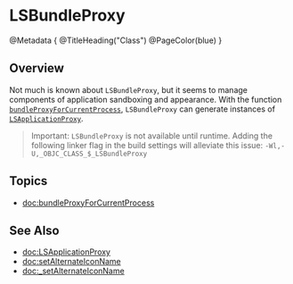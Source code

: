 # LSBundleProxy

@Metadata {
    @TitleHeading("Class")
    @PageColor(blue)
}

## Overview

Not much is known about `LSBundleProxy`, but it seems to manage components of application sandboxing and appearance. With the function [`bundleProxyForCurrentProcess`](<doc:bundleProxyForCurrentProcess>), `LSBundleProxy` can generate instances of [`LSApplicationProxy`](<doc:LSApplicationProxy>).

> Important: `LSBundleProxy` is not available until runtime. Adding the following linker flag in the build settings will alleviate this issue: `-Wl,-U,_OBJC_CLASS_$_LSBundleProxy`

## Topics

- <doc:bundleProxyForCurrentProcess>

## See Also

- <doc:LSApplicationProxy>
- <doc:setAlternateIconName>
- <doc:_setAlternateIconName>
